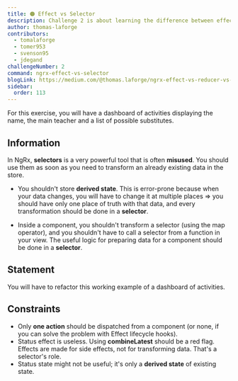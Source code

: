 ```yaml
---
title: 🟠 Effect vs Selector
description: Challenge 2 is about learning the difference between effects and selectors in NgRx
author: thomas-laforge
contributors:
  - tomalaforge
  - tomer953
  - svenson95
  - jdegand
challengeNumber: 2
command: ngrx-effect-vs-selector
blogLink: https://medium.com/@thomas.laforge/ngrx-effect-vs-reducer-vs-selector-58337ab59043
sidebar:
  order: 113
---
```


For this exercise, you will have a dashboard of activities displaying the name, the main teacher and a list of possible substitutes.

## Information

In NgRx, **selectors** is a very powerful tool that is often **misused**. You should use them as soon as you need to transform an already existing data in the store.

- You shouldn't store **derived state**. This is error-prone because when your data changes, you will have to change it at multiple places => you should have only one place of truth with that data, and every transformation should be done in a **selector**.

- Inside a component, you shouldn't transform a selector (using the map operator), and you shouldn't have to call a selector from a function in your view. The useful logic for preparing data for a component should be done in a **selector**.

## Statement

You will have to refactor this working example of a dashboard of activities.

## Constraints

- Only **one action** should be dispatched from a component (or none, if you can solve the problem with Effect lifecycle hooks).
- Status effect is useless. Using **combineLatest** should be a red flag. Effects are made for side effects, not for transforming data. That's a selector's role.
- Status state might not be useful; it's only a **derived state** of existing state.
